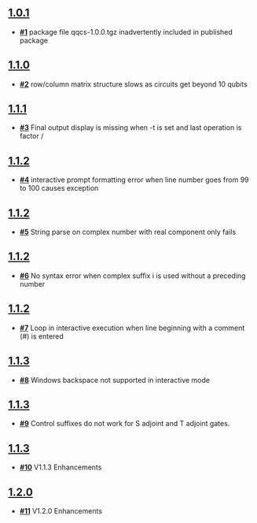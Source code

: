 ## [**1.0.1**](https://github.com/dde/qqcs/issues?milestone=1&state=closed)
- [**#1**](https://github.com/dde/qqcs/issues/1) package file qqcs-1.0.0.tgz inadvertently included in published package
## [**1.1.0**](https://github.com/dde/qqcs/issues?milestone=2&state=closed)
- [**#2**](https://github.com/dde/qqcs/issues/2) row/column matrix structure slows as circuits get beyond 10 qubits
## [**1.1.1**](https://github.com/dde/qqcs/issues?milestone=3&state=closed)
- [**#3**](https://github.com/dde/qqcs/issues/3) Final output display is missing when -t is set and last operation is factor /
## [**1.1.2**](https://github.com/dde/qqcs/issues?milestone=4&state=closed)
- [**#4**](https://github.com/dde/qqcs/issues/4) interactive prompt formatting error when line number goes from 99 to 100 causes exception
## [**1.1.2**](https://github.com/dde/qqcs/issues?milestone=5&state=closed)
- [**#5**](https://github.com/dde/qqcs/issues/5) String parse on complex number with real component only fails
## [**1.1.2**](https://github.com/dde/qqcs/issues?milestone=6&state=closed)
- [**#6**](https://github.com/dde/qqcs/issues/6) No syntax error when complex suffix i is used without a preceding number
## [**1.1.2**](https://github.com/dde/qqcs/issues?milestone=7&state=closed)
- [**#7**](https://github.com/dde/qqcs/issues/7) Loop in interactive execution when line beginning with a comment (#) is entered
## [**1.1.3**](https://github.com/dde/qqcs/issues?milestone=8&state=closed)
- [**#8**](https://github.com/dde/qqcs/issues/8) Windows backspace not supported in interactive mode
## [**1.1.3**](https://github.com/dde/qqcs/issues?milestone=9&state=closed)
- [**#9**](https://github.com/dde/qqcs/issues/9) Control suffixes do not work for S adjoint and T adjoint gates.
## [**1.1.3**](https://github.com/dde/qqcs/issues?milestone=10&state=closed)
- [**#10**](https://github.com/dde/qqcs/issues/10) V1.1.3 Enhancements
## [**1.2.0**](https://github.com/dde/qqcs/issues?milestone=11&state=closed)
- [**#11**](https://github.com/dde/qqcs/issues/11) V1.2.0 Enhancements

